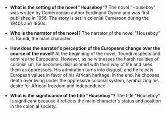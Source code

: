 
- **What is the setting of the novel "Houseboy"?**
The novel "Houseboy" was written by Cameroonian author Ferdinand Oyono and was first published in 1956. The story is set in colonial Cameroon during the 1940s and 1950s.

- **Who is the narrator of the novel?**
The narrator of the novel "Houseboy" is Toundi, the main character.

- **How does the narrator's perception of the Europeans change over
the course of the novel?**
At the beginning of the novel, Toundi respects and admires the Europeans. However, as he witnesses the harsh realities of colonialism, he becomes disillusioned with their way of life and sees them as oppressors. His admiration turns into disgust, and he rejects European values in favor of his African heritage. In the end, he chooses death over living under the oppressive colonial system, symbolizing his desire for African freedom and independence.

- **What is the significance of the title "Houseboy"?**
The title "Houseboy" is significant because it reflects the main character's status and position in the colonial society.